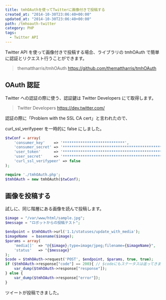 ```yaml
---
title: tmhOAuthを使ってTwitterに画像付きで投稿する
created_at: "2014-10-30T23:06:40+00:00"
updated_at: "2014-10-30T23:06:40+00:00"
path: /tmhoauth-twitter
category: PHP
tags:
  - Twitter API
---
```


Twitter API を使って画像付きで投稿する場合、ライブラリの tmhOAuth で簡単に認証とリクエスト行うことができます。

> themattharris/tmhOAuth
> https://github.com/themattharris/tmhOAuth

## OAuth 認証

Twitter への認証の際に使う、認証鍵は Twitter Developers にて取得します。

> Twitter Developers
> https://dev.twitter.com/

<!--more-->

認証の際に「Problem with the SSL CA cert」と言われたので、

curl_ssl_verifypeer を一時的に false にしました。

```php
$twConf = array(
    'consumer_key'    => '****************************',
    'consumer_secret' => '**************************************************',
    'user_token'      => '**************************************************',
    'user_secret'     => '*********************************************',
    'curl_ssl_verifypeer' => false
);

require './tmhOAuth.php';
$tmhOAuth = new tmhOAuth($twConf);
```

## 画像を投稿する

試しに、同じ階層にある画像を読んで投稿します。

```php
$image = "/var/www/html/sample.jpg";
$message = "ロボットからの投稿テスト";

$endpoint = $tmhOAuth->url('1.1/statuses/update_with_media');
$imageName  = basename($image);
$params = array(
    'media[]'  => "@{$image};type=image/jpeg;filename={$imageName}",
    'status'   => "{$message}"
);
$code = $tmhOAuth->request('POST', $endpoint, $params, true, true);
if ($tmhOAuth->response["code"] == 200){ // $codeにもステータスは返ってきます
    var_dump($tmhOAuth->response["response"]);
} else {
    var_dump($tmhOAuth->response["error"]);
}
```

ツイートが投稿できました。
